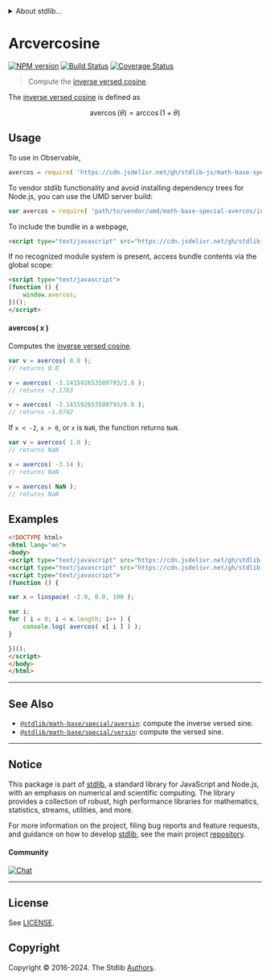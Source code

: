 <!--

@license Apache-2.0

Copyright (c) 2018 The Stdlib Authors.

Licensed under the Apache License, Version 2.0 (the "License");
you may not use this file except in compliance with the License.
You may obtain a copy of the License at

   http://www.apache.org/licenses/LICENSE-2.0

Unless required by applicable law or agreed to in writing, software
distributed under the License is distributed on an "AS IS" BASIS,
WITHOUT WARRANTIES OR CONDITIONS OF ANY KIND, either express or implied.
See the License for the specific language governing permissions and
limitations under the License.

-->


<details>
  <summary>
    About stdlib...
  </summary>
  <p>We believe in a future in which the web is a preferred environment for numerical computation. To help realize this future, we've built stdlib. stdlib is a standard library, with an emphasis on numerical and scientific computation, written in JavaScript (and C) for execution in browsers and in Node.js.</p>
  <p>The library is fully decomposable, being architected in such a way that you can swap out and mix and match APIs and functionality to cater to your exact preferences and use cases.</p>
  <p>When you use stdlib, you can be absolutely certain that you are using the most thorough, rigorous, well-written, studied, documented, tested, measured, and high-quality code out there.</p>
  <p>To join us in bringing numerical computing to the web, get started by checking us out on <a href="https://github.com/stdlib-js/stdlib">GitHub</a>, and please consider <a href="https://opencollective.com/stdlib">financially supporting stdlib</a>. We greatly appreciate your continued support!</p>
</details>

# Arcvercosine

[![NPM version][npm-image]][npm-url] [![Build Status][test-image]][test-url] [![Coverage Status][coverage-image]][coverage-url] <!-- [![dependencies][dependencies-image]][dependencies-url] -->

> Compute the [inverse versed cosine][inverse-versed-cosine].

<section class="intro">

The [inverse versed cosine][inverse-versed-cosine] is defined as

<!-- <equation class="equation" label="eq:arcvercosine" align="center" raw="\operatorname{avercos}(\theta) = \arccos(1+\theta)" alt="Inverse versed cosine."> -->

```math
\mathop{\mathrm{avercos}}(\theta) = \arccos(1+\theta)
```

<!-- <div class="equation" align="center" data-raw-text="\operatorname{avercos}(\theta) = \arccos(1+\theta)" data-equation="eq:arcvercosine">
    <img src="https://cdn.jsdelivr.net/gh/stdlib-js/stdlib@bb29798906e119fcb2af99e94b60407a270c9b32/lib/node_modules/@stdlib/math/base/special/avercos/docs/img/equation_arcvercosine.svg" alt="Inverse versed cosine.">
    <br>
</div> -->

<!-- </equation> -->

</section>

<!-- /.intro -->



<section class="usage">

## Usage

To use in Observable,

```javascript
avercos = require( 'https://cdn.jsdelivr.net/gh/stdlib-js/math-base-special-avercos@umd/browser.js' )
```

To vendor stdlib functionality and avoid installing dependency trees for Node.js, you can use the UMD server build:

```javascript
var avercos = require( 'path/to/vendor/umd/math-base-special-avercos/index.js' )
```

To include the bundle in a webpage,

```html
<script type="text/javascript" src="https://cdn.jsdelivr.net/gh/stdlib-js/math-base-special-avercos@umd/browser.js"></script>
```

If no recognized module system is present, access bundle contents via the global scope:

```html
<script type="text/javascript">
(function () {
    window.avercos;
})();
</script>
```

#### avercos( x )

Computes the [inverse versed cosine][inverse-versed-cosine].

```javascript
var v = avercos( 0.0 );
// returns 0.0

v = avercos( -3.141592653589793/2.0 );
// returns ~2.1783

v = avercos( -3.141592653589793/6.0 );
// returns ~1.0742
```

If `x < -2`, `x > 0`, or `x` is `NaN`, the function returns `NaN`.

```javascript
var v = avercos( 1.0 );
// returns NaN

v = avercos( -3.14 );
// returns NaN

v = avercos( NaN );
// returns NaN
```

</section>

<!-- /.usage -->

<section class="examples">

## Examples

<!-- eslint no-undef: "error" -->

```html
<!DOCTYPE html>
<html lang="en">
<body>
<script type="text/javascript" src="https://cdn.jsdelivr.net/gh/stdlib-js/array-base-linspace@umd/browser.js"></script>
<script type="text/javascript" src="https://cdn.jsdelivr.net/gh/stdlib-js/math-base-special-avercos@umd/browser.js"></script>
<script type="text/javascript">
(function () {

var x = linspace( -2.0, 0.0, 100 );

var i;
for ( i = 0; i < x.length; i++ ) {
    console.log( avercos( x[ i ] ) );
}

})();
</script>
</body>
</html>
```

</section>

<!-- /.examples -->

<!-- C interface documentation. -->



<!-- Section for related `stdlib` packages. Do not manually edit this section, as it is automatically populated. -->

<section class="related">

* * *

## See Also

-   <span class="package-name">[`@stdlib/math-base/special/aversin`][@stdlib/math/base/special/aversin]</span><span class="delimiter">: </span><span class="description">compute the inverse versed sine.</span>
-   <span class="package-name">[`@stdlib/math-base/special/versin`][@stdlib/math/base/special/versin]</span><span class="delimiter">: </span><span class="description">compute the versed sine.</span>

</section>

<!-- /.related -->

<!-- Section for all links. Make sure to keep an empty line after the `section` element and another before the `/section` close. -->


<section class="main-repo" >

* * *

## Notice

This package is part of [stdlib][stdlib], a standard library for JavaScript and Node.js, with an emphasis on numerical and scientific computing. The library provides a collection of robust, high performance libraries for mathematics, statistics, streams, utilities, and more.

For more information on the project, filing bug reports and feature requests, and guidance on how to develop [stdlib][stdlib], see the main project [repository][stdlib].

#### Community

[![Chat][chat-image]][chat-url]

---

## License

See [LICENSE][stdlib-license].


## Copyright

Copyright &copy; 2016-2024. The Stdlib [Authors][stdlib-authors].

</section>

<!-- /.stdlib -->

<!-- Section for all links. Make sure to keep an empty line after the `section` element and another before the `/section` close. -->

<section class="links">

[npm-image]: http://img.shields.io/npm/v/@stdlib/math-base-special-avercos.svg
[npm-url]: https://npmjs.org/package/@stdlib/math-base-special-avercos

[test-image]: https://github.com/stdlib-js/math-base-special-avercos/actions/workflows/test.yml/badge.svg?branch=v0.3.0
[test-url]: https://github.com/stdlib-js/math-base-special-avercos/actions/workflows/test.yml?query=branch:v0.3.0

[coverage-image]: https://img.shields.io/codecov/c/github/stdlib-js/math-base-special-avercos/main.svg
[coverage-url]: https://codecov.io/github/stdlib-js/math-base-special-avercos?branch=main

<!--

[dependencies-image]: https://img.shields.io/david/stdlib-js/math-base-special-avercos.svg
[dependencies-url]: https://david-dm.org/stdlib-js/math-base-special-avercos/main

-->

[chat-image]: https://img.shields.io/gitter/room/stdlib-js/stdlib.svg
[chat-url]: https://app.gitter.im/#/room/#stdlib-js_stdlib:gitter.im

[stdlib]: https://github.com/stdlib-js/stdlib

[stdlib-authors]: https://github.com/stdlib-js/stdlib/graphs/contributors

[umd]: https://github.com/umdjs/umd
[es-module]: https://developer.mozilla.org/en-US/docs/Web/JavaScript/Guide/Modules

[deno-url]: https://github.com/stdlib-js/math-base-special-avercos/tree/deno
[deno-readme]: https://github.com/stdlib-js/math-base-special-avercos/blob/deno/README.md
[umd-url]: https://github.com/stdlib-js/math-base-special-avercos/tree/umd
[umd-readme]: https://github.com/stdlib-js/math-base-special-avercos/blob/umd/README.md
[esm-url]: https://github.com/stdlib-js/math-base-special-avercos/tree/esm
[esm-readme]: https://github.com/stdlib-js/math-base-special-avercos/blob/esm/README.md
[branches-url]: https://github.com/stdlib-js/math-base-special-avercos/blob/main/branches.md

[stdlib-license]: https://raw.githubusercontent.com/stdlib-js/math-base-special-avercos/main/LICENSE

[inverse-versed-cosine]: https://en.wikipedia.org/wiki/Versine

<!-- <related-links> -->

[@stdlib/math/base/special/aversin]: https://github.com/stdlib-js/math-base-special-aversin/tree/umd

[@stdlib/math/base/special/versin]: https://github.com/stdlib-js/math-base-special-versin/tree/umd

<!-- </related-links> -->

</section>

<!-- /.links -->
